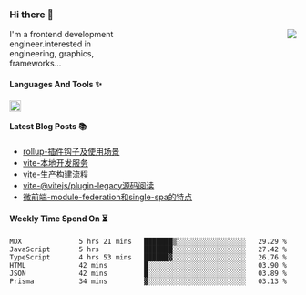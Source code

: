 <!--
**zhaohuanyuu/zhaohuanyuu** is a ✨ _special_ ✨ repository because its `README.md` (this file) appears on your GitHub profile.
-->

### Hi there 👋

<picture>
  <source media="(prefers-color-scheme: dark)" srcset="https://github-readme-stats.vercel.app/api?username=zhaohuanyuu&count_private=true&show_icons=true&theme=city_lights&hide_title=true">
  <img align="right" src="https://github-readme-stats.vercel.app/api?username=zhaohuanyuu&count_private=true&show_icons=true&hide_title=true">
</picture>

<p align="left" style="width:40%">I'm a frontend development engineer.interested in engineering, graphics, frameworks...</p>

#### Languages And Tools ✨

<img align="left" height="20" src="https://skillicons.dev/icons?i=js,ts,nodejs,rust,react,vue,svelte,gatsby,graphql,nestjs" />

</br>

#### Latest Blog Posts 📚
<!-- BLOG-POST-LIST:START -->
- [rollup-插件钩子及使用场景](https://auu.zone/post/rollup-plugin)
- [vite-本地开发服务](https://auu.zone/post/vite-server)
- [vite-生产构建流程](https://auu.zone/post/vite-build)
- [vite-@vitejs/plugin-legacy源码阅读](https://auu.zone/post/vite-legacy)
- [微前端-module-federation和single-spa的特点](https://auu.zone/post/micro-fe)
<!-- BLOG-POST-LIST:END -->

#### Weekly Time Spend On ⏳
<!--START_SECTION:waka-->

```text
MDX              5 hrs 21 mins   ███████▒░░░░░░░░░░░░░░░░░   29.29 %
JavaScript       5 hrs           ███████░░░░░░░░░░░░░░░░░░   27.42 %
TypeScript       4 hrs 53 mins   ██████▓░░░░░░░░░░░░░░░░░░   26.76 %
HTML             42 mins         █░░░░░░░░░░░░░░░░░░░░░░░░   03.90 %
JSON             42 mins         █░░░░░░░░░░░░░░░░░░░░░░░░   03.89 %
Prisma           34 mins         ▓░░░░░░░░░░░░░░░░░░░░░░░░   03.13 %
```

<!--END_SECTION:waka-->
